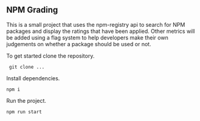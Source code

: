 ## NPM Grading

This is a small project that uses the npm-registry api to search for NPM packages and display the ratings that have been applied. Other metrics will be added using a flag system to help developers make their own judgements on whether a package should be used or not. 

To get started clone the repository. 

` git clone ...`

Install dependencies.

`npm i`

Run the project.

`npm run start`